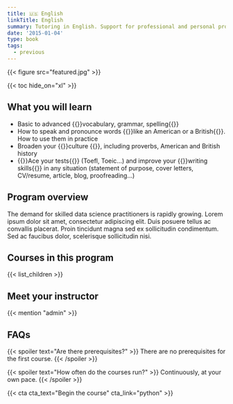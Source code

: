```yaml
---
title: 🇺🇸 English
linkTitle: English
summary: Tutoring in English. Support for professional and personal projects, university applications, CV and cover letters to travel, study, work abroad!
date: '2015-01-04'
type: book
tags:
  - previous
---
```


{{< figure src="featured.jpg" >}}

{{< toc hide_on="xl" >}}

## What you will learn

- Basic to advanced {{<hl>}}vocabulary, grammar, spelling{{</hl>}}
- How to speak and pronounce words {{<hl>}}like an American or a British{{</hl>}}. How to use them in practice
- Broaden your {{<hl>}}culture {{</hl>}}, including proverbs, American and British history
- {{<hl>}}Ace your tests{{</hl>}} (Toefl, Toeic...) and improve your {{<hl>}}writing skills{{</hl>}} in any situation (statement of purpose, cover letters, CV/resume, article, blog, proofreading...)

## Program overview

The demand for skilled data science practitioners is rapidly growing. Lorem ipsum dolor sit amet, consectetur adipiscing elit. Duis posuere tellus ac convallis placerat. Proin tincidunt magna sed ex sollicitudin condimentum. Sed ac faucibus dolor, scelerisque sollicitudin nisi.

## Courses in this program

{{< list_children >}}

## Meet your instructor

{{< mention "admin" >}}

## FAQs

{{< spoiler text="Are there prerequisites?" >}}
There are no prerequisites for the first course.
{{< /spoiler >}}

{{< spoiler text="How often do the courses run?" >}}
Continuously, at your own pace.
{{< /spoiler >}}

{{< cta cta_text="Begin the course" cta_link="python" >}}
